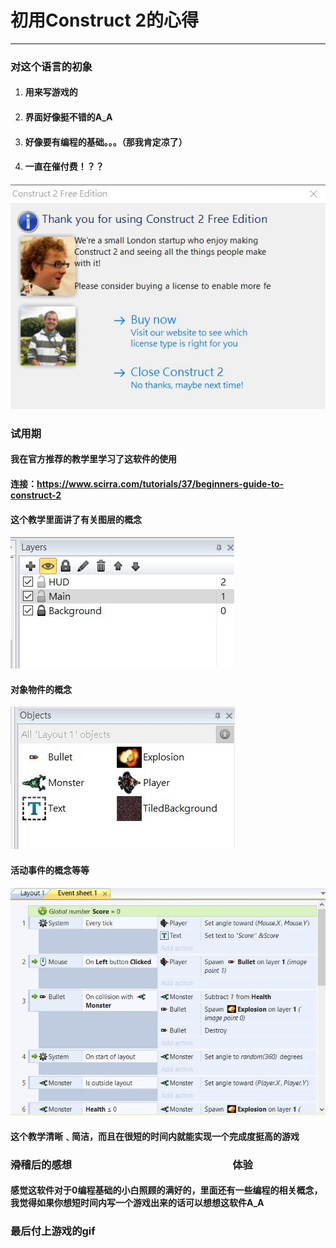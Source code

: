 # 初用Construct 2的心得
***
### 对这个语言的初象
1. #### 用来写游戏的
2. #### 界面好像挺不错的A_A
3. #### 好像要有编程的基础。。。（那我肯定凉了）
4. #### 一直在催付费！？？
![](1.jpg)

### 试用期
#### 我在官方推荐的教学里学习了这软件的使用

#### 连接：https://www.scirra.com/tutorials/37/beginners-guide-to-construct-2

#### 这个教学里面讲了有关图层的概念
![](2.jpg)

#### 对象物件的概念
![](3.jpg)

#### 活动事件的概念等等
![](4.jpg)

#### 这个教学清晰﹑简洁，而且在很短的时间内就能实现一个完成度挺高的游戏

### ~~滑稽~~后的感想 &nbsp;&nbsp;&emsp;&emsp;&emsp;&emsp;&emsp;&emsp;&emsp;&emsp;&emsp;&emsp;&emsp;&emsp;&emsp;&emsp;&emsp;体验

#### 感觉这软件对于**0**编程基础的小白照顾的满好的，里面还有一些编程的相关概念，我觉得如果你想短时间内写一个游戏出来的话可以想想这软件A_A

### 最后付上游戏的gif



